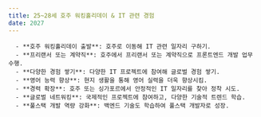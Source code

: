 ```yaml
---
title: 25~28세 호주 워킹홀리데이 & IT 관련 경험  
date: 2027
---
```

      - **호주 워킹홀리데이 출발**: 호주로 이동해 IT 관련 일자리 구하기.
      - **프리랜서 또는 계약직**: 호주에서 프리랜서 또는 계약직으로 프론트엔드 개발 업무 수행.
      - **다양한 경험 쌓기**: 다양한 IT 프로젝트에 참여해 글로벌 경험 쌓기.
      - **영어 능력 향상**: 현지 생활을 통해 영어 실력을 더욱 향상시킴.
      - **경력 확장**: 호주 또는 싱가포르에서 안정적인 IT 일자리를 찾아 정착 시도.
      - **글로벌 네트워킹**: 국제적인 프로젝트에 참여하고, 다양한 기술적 트렌드 학습.
      - **풀스택 개발 역량 강화**: 백엔드 기술도 학습하여 풀스택 개발자로 성장.
